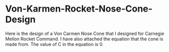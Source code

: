 # Von-Karmen-Rocket-Nose-Cone-Design
Here is the design of a Von Carmen Nose Cone that I designed for Carnegie Mellon Rocket Command. I have also attached the equation that the cone is made from. The value of C in the equation is 0. 
